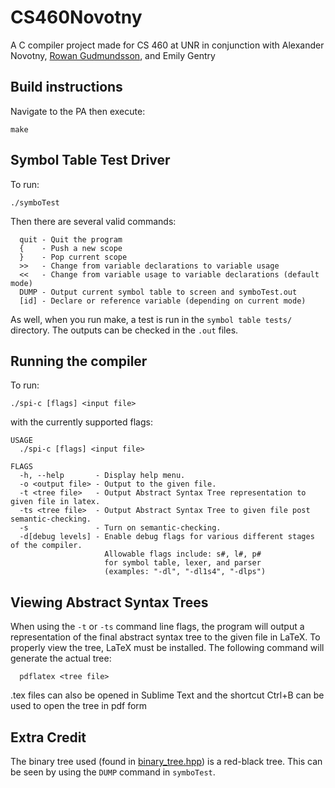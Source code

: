 # CS460Novotny

A C compiler project made for CS 460 at UNR in conjunction with Alexander  Novotny, [Rowan Gudmundsson](https://github.com/Rowan-Gudmundsson/), and Emily Gentry

## Build instructions
Navigate to the PA then execute:
```shell
make
```
## Symbol Table Test Driver
To run:
```shell
./symboTest
```

Then there are several valid commands:
```
  quit - Quit the program
  {    - Push a new scope
  }    - Pop current scope
  >>   - Change from variable declarations to variable usage
  <<   - Change from variable usage to variable declarations (default mode)
  DUMP - Output current symbol table to screen and symboTest.out
  [id] - Declare or reference variable (depending on current mode)
```

As well, when you run make, a test is run in the `symbol table tests/` directory. The outputs can be checked in the `.out` files.

## Running the compiler
To run:

```shell
./spi-c [flags] <input file>
```

with the currently supported flags:
```
USAGE
  ./spi-c [flags] <input file>

FLAGS
  -h, --help       - Display help menu.
  -o <output file> - Output to the given file.
  -t <tree file>   - Output Abstract Syntax Tree representation to given file in latex.
  -ts <tree file>  - Output Abstract Syntax Tree to given file post semantic-checking.
  -s               - Turn on semantic-checking. 
  -d[debug levels] - Enable debug flags for various different stages of the compiler.
                     Allowable flags include: s#, l#, p#
                     for symbol table, lexer, and parser
                     (examples: "-dl", "-dl1s4", "-dlps")
```

## Viewing Abstract Syntax Trees
When using the `-t` or `-ts` command line flags, the program will output a representation of the final abstract syntax tree to the given file in LaTeX. To properly view the tree, LaTeX must be installed. The following command will generate the actual tree:
```shell
  pdflatex <tree file>
```
.tex files can also be opened in Sublime Text and the shortcut Ctrl+B can be used to open the tree in pdf form

## Extra Credit
The binary tree used (found in [binary_tree.hpp](https://github.com/alexander-novo/CS460Novotny/blob/master/binary_tree.hpp)) is a red-black tree. This can be seen by using the `DUMP` command in `symboTest`.
